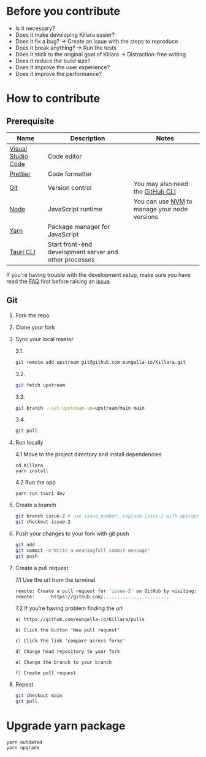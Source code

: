 # Before you contribute

-   Is it necessary?
-   Does it make developing Killara easier?
-   Does it fix a bug? -> Create an issue with the steps to reproduce
-   Does it break anything? -> Run the tests
-   Does it stick to the original goal of Killara -> Distraction-free writing
-   Does it reduce the build size?
-   Does it improve the user experience?
-   Does it improve the performance?

# How to contribute

## Prerequisite

| Name | Description | Notes |
|------|-------------|-------------------------------------------------------------------------------|
| [Visual Studio Code](https://code.visualstudio.com/download)                                       | Code editor                                             |                                                                                 |
| [Prettier](https://marketplace.visualstudio.com/items?itemName=esbenp.prettier-vscode)             | Code formatter                                          |                                                                                 |
| [Git](https://git-scm.com/)                                                                        | Version control                                         | You may also need the [GitHub CLI](https://github.com/cli/cli)                  |
| [Node](https://nodejs.org/en/)                                                                     | JavaScript runtime                                      | You can use [NVM](https://github.com/nvm-sh/nvm) to manage your node versions   |
| [Yarn](https://classic.yarnpkg.com/lang/en/docs/install/)                                          | Package manager for JavaScript                          |                                                                                 |
| [Tauri CLI](https://tauri.app/v1/guides/getting-started/setup/html-css-js#create-the-rust-project) | Start front-end development server and other processes  |                                                                                 |

If you're having trouble with the development setup, make sure you have read the [FAQ](https://github.com/eungella-io/FAQ) first before raising an [issue](https://github.com/eungella-io/Killara/issues/new).

## Git
1.  Fork the repo
2.  Clone your fork
3.  Sync your local master

    3.1.

    ```bash
    git remote add upstream git@github.com:eungella-io/Killara.git
    ```

    3.2.

    ```bash
    git fetch upstream
    ```

    3.3.

    ```bash
    git branch --set-upstream-to=upstream/main main
    ```

    3.4.

    ```bash
    git pull
    ```

4.  Run locally

    4.1 Move to the project directory and install dependencies

    ```shell
    cd Killara
    yarn install
    ```

    4.2 Run the app

    ```shell
    yarn run tauri dev
    ```

5.  Create a branch

    ```bash
    git branch issue-2 # use issue_number, replace issue-2 with appropriate branch name
    git checkout issue-2
    ```

6.  Push your changes to your fork with git push
    ```bash
    git add .
    git commit -m"Write a meaningfull commit message"
    git push
    ```
7.  Create a pull request

    7.1 Use the url from the terminal

    ```bash
    remote: Create a pull request for 'issue-2' on GitHub by visiting:
    remote:      https://github.com/........................
    ```

    7.2 If you're having problem finding the url

        a) https://github.com/eungella-io/Killara/pulls

        b) Click the button 'New pull request'

        c) Click the link 'compare across forks'

        d) Change head repository to your fork

        e) Change the branch to your branch

        f) Create pull request

8.  Repeat

    ```bash
    git checkout main
    git pull
    ```
# Upgrade yarn package

```shell
yarn outdated
yarn upgrade
```
